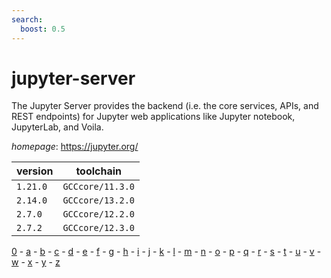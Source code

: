 ```yaml
---
search:
  boost: 0.5
---
```

# jupyter-server

The Jupyter Server provides the backend (i.e. the core services, APIs, and REST endpoints) for Jupyter web applications like Jupyter notebook, JupyterLab, and Voila.

*homepage*: <https://jupyter.org/>

version | toolchain
--------|----------
``1.21.0`` | ``GCCcore/11.3.0``
``2.14.0`` | ``GCCcore/13.2.0``
``2.7.0`` | ``GCCcore/12.2.0``
``2.7.2`` | ``GCCcore/12.3.0``

[0](../0/index.md) - [a](../a/index.md) - [b](../b/index.md) - [c](../c/index.md) - [d](../d/index.md) - [e](../e/index.md) - [f](../f/index.md) - [g](../g/index.md) - [h](../h/index.md) - [i](../i/index.md) - [j](../j/index.md) - [k](../k/index.md) - [l](../l/index.md) - [m](../m/index.md) - [n](../n/index.md) - [o](../o/index.md) - [p](../p/index.md) - [q](../q/index.md) - [r](../r/index.md) - [s](../s/index.md) - [t](../t/index.md) - [u](../u/index.md) - [v](../v/index.md) - [w](../w/index.md) - [x](../x/index.md) - [y](../y/index.md) - [z](../z/index.md)

